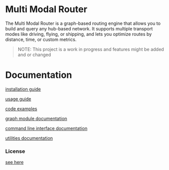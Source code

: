 # Multi Modal Router

The Multi Modal Router is a graph-based routing engine that allows you to build and query any hub-based network. It supports multiple transport modes like driving, flying, or shipping, and lets you optimize routes by distance, time, or custom metrics.

> NOTE: This project is a work in progress and features might be added and or changed

# Documentation

[installation guide](./docs/installation.md)

[usage guide](./docs/usage.md)

[code examples](./docs/examples/demo.py)

[graph module documentation](./docs/graph.md)

[command line interface documentation](./docs/cli.md)

[utilities documentation](./docs/utils.md)

### License

[see here](./LICENSE.md)


